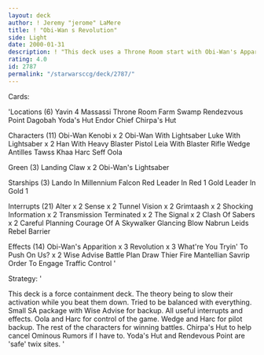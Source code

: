 ```yaml
---
layout: deck
author: ! Jeremy "jerome" LaMere
title: ! "Obi-Wan s Revolution"
side: Light
date: 2000-01-31
description: ! "This deck uses a Throne Room start with Obi-Wan's Apparition and Revolution along with Nudj's to contain force activation for the darkside."
rating: 4.0
id: 2787
permalink: "/starwarsccg/deck/2787/"
---
```

Cards: 

'Locations (6)
Yavin 4 Massassi Throne Room
Farm
Swamp
Rendezvous Point
Dagobah Yoda's Hut
Endor Chief Chirpa's Hut

Characters (11)
Obi-Wan Kenobi x 2
Obi-Wan With Lightsaber
Luke With Lightsaber x 2
Han With Heavy Blaster Pistol
Leia With Blaster Rifle
Wedge Antilles
Tawss Khaa
Harc Seff
Oola

Green (3)
Landing Claw x 2
Obi-Wan's Lightsaber

Starships (3)
Lando In Millennium Falcon
Red Leader In Red 1
Gold Leader In Gold 1

Interrupts (21)
Alter x 2
Sense x 2
Tunnel Vision x 2
Grimtaash x 2
Shocking Information x 2
Transmission Terminated x 2
The Signal x 2
Clash Of Sabers x 2
Careful Planning
Courage Of A Skywalker
Glancing Blow
Nabrun Leids
Rebel Barrier

Effects (14)
Obi-Wan's Apparition x 3
Revolution x 3
What're You Tryin' To Push On Us? x 2
Wise Advise
Battle Plan
Draw Thier Fire
Mantellian Savrip
Order To Engage
Traffic Control '

Strategy: '

This deck is a force containment deck. The theory being to slow their activation while you beat them down. Tried to be balanced with everything. Small SA package with Wise Advise for backup. All useful interrupts and effects. Oola and Harc for control of the game. Wedge and Harc for pilot backup. The rest of the characters for winning battles. Chirpa's Hut to help cancel Ominous Rumors if I have to. Yoda's Hut and Rendevous Point are 'safe' twix sites. '
